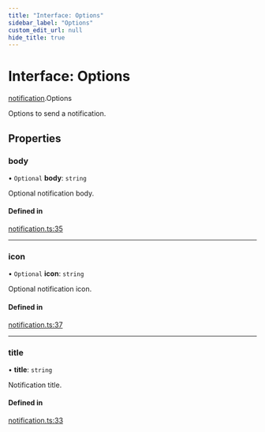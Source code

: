 ```yaml
---
title: "Interface: Options"
sidebar_label: "Options"
custom_edit_url: null
hide_title: true
---
```


# Interface: Options

[notification](../modules/notification.md).Options

Options to send a notification.

## Properties

### body

• `Optional` **body**: `string`

Optional notification body.

#### Defined in

[notification.ts:35](https://github.com/tauri-apps/tauri/blob/01d4ada/tooling/api/src/notification.ts#L35)

___

### icon

• `Optional` **icon**: `string`

Optional notification icon.

#### Defined in

[notification.ts:37](https://github.com/tauri-apps/tauri/blob/01d4ada/tooling/api/src/notification.ts#L37)

___

### title

• **title**: `string`

Notification title.

#### Defined in

[notification.ts:33](https://github.com/tauri-apps/tauri/blob/01d4ada/tooling/api/src/notification.ts#L33)
